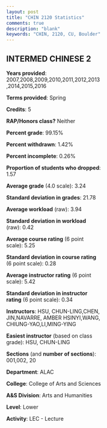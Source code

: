 ```yaml
---
layout: post
title: "CHIN 2120 Statistics"
comments: true
description: "blank"
keywords: "CHIN, 2120, CU, Boulder"
--- 
```

<head>
<script src="https://ajax.googleapis.com/ajax/libs/jquery/2.1.3/jquery.min.js"></script>
<script src="https://dl.dropboxusercontent.com/s/pc42nxpaw1ea4o9/highcharts.js?dl=0"></script>
<!-- <script src="../assets/js/highcharts.js"></script> -->
<style type="text/css">@font-face {
	font-family: "Bebas Neue";
	src: url(https://www.filehosting.org/file/details/544349/BebasNeue%20Regular.otf) format("opentype");
	}
	h1.Bebas { 
		font-family: "Bebas Neue", Verdana, Tahoma;
	}
</style>
</head>
<body>
	<div id="container" style="float: right; width: 45%; height: 88%; margin-left: 2.5%; margin-right: 2.5%;"></div>
	<script language="JavaScript">
		$(document).ready(function() {
		var chart = {type: 'column'};
		var title = {text: 'Grade Distribution'};
		var xAxis = {categories: ['A','B','C','D','F'],crosshair: true};
		var yAxis = {min: 0,title: {text: 'Percentage'}};
		var tooltip = {headerFormat: '<center><b><span style="font-size:20px">{point.key}</span></b></center>',
		               pointFormat: '<td style="padding:0"><b>{point.y:.1f}%</b></td>',
		               footerFormat: '</table>',shared: true,useHTML: true};
		var plotOptions = {column: {pointPadding: 0.0,borderWidth: 0}};  
		var credits = {enabled: false};var series= [{name: 'Percent',data: [48.53,33.78,13.67,1.07,2.95,]}];
		var json = {};
		json.chart = chart;
		json.title = title;
		json.tooltip = tooltip;
		json.xAxis = xAxis;
		json.yAxis = yAxis;  
		json.series = series;
		json.plotOptions = plotOptions;  
		json.credits = credits;
		$('#container').highcharts(json);
	});
	</script>
</body>
			   
## INTERMED CHINESE 2

**Years provided**: 2007,2008,2009,2010,2011,2012,2013,2014,2015,2016

**Terms provided**: Spring

**Credits**: 5

**RAP/Honors class?** Neither

**Percent grade**: 99.15%

**Percent withdrawn**: 1.42%

**Percent incomplete**: 0.26%

**Proportion of students who dropped**: 1.57

**Average grade** (4.0 scale): 3.24

**Standard deviation in grades**: 21.78

**Average workload** (raw): 3.94

**Standard deviation in workload** (raw): 0.42

**Average course rating** (6 point scale): 5.25

**Standard deviation in course rating** (6 point scale): 0.28

**Average instructor rating** (6 point scale): 5.42

**Standard deviation in instructor rating** (6 point scale): 0.34

**Instructors**: HSU, CHUN-LING,CHEN, JIN,NAVARRE, AMBER HSINYI,WANG, CHIUNG-YAO,LI,MING-YING

**Easiest instructor** (based on class grade): HSU, CHUN-LING

**Sections** (and **number of sections**): 001,002, 20

**Department**: ALAC

**College**: College of Arts and Sciences

**A&S Division**: Arts and Humanities

**Level**: Lower

**Activity**: LEC - Lecture